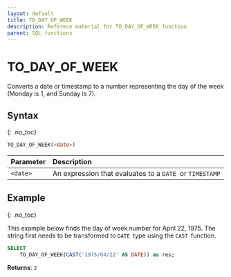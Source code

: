 ```yaml
---
layout: default
title: TO_DAY_OF_WEEK
description: Referece material for TO_DAY_OF_WEEK function
parent: SQL functions
---
```


# TO\_DAY\_OF\_WEEK

Converts a date or timestamp to a number representing the day of the week (Monday is 1, and Sunday is 7).

## Syntax
{: .no_toc}

```sql
​​TO_DAY_OF_WEEK(<date>)​​
```

| Parameter | Description                                             |
| :--------- | :------------------------------------------------------- |
| `<date>`  | An expression that evaluates to a `DATE `or `TIMESTAMP` |

## Example
{: .no_toc}

This example below finds the day of week number for April 22, 1975. The string first needs to be transformed to `DATE `type using the `CAST `function.

```sql
SELECT
    TO_DAY_OF_WEEK(CAST('1975/04/22' AS DATE)) as res;
```

**Returns**: `2`
